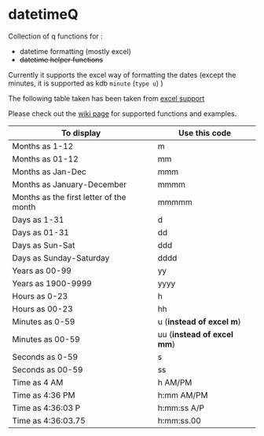 # datetimeQ

Collection of q functions for :
* datetime formatting (mostly excel) 
* ~~datetime helper functions~~

Currently it supports the excel way of formatting the dates (except the minutes, it is supported as kdb `minute` (`type u`) )

The following table taken has been taken from [excel support](https://support.office.com/en-us/article/create-or-delete-a-custom-number-format-78f2a361-936b-4c03-8772-09fab54be7f4#bm1)

Please check out the [wiki page](https://github.com/aa1024/datetimeQ/wiki/) for supported functions and examples.


**To display**                              | **Use this code**
---                                         | ---
Months as 1-12                              | m
Months as 01-12                             | mm
Months as Jan-Dec                           | mmm
Months as January-December                  | mmmm
Months as the first letter of the month     | mmmmm
Days as 1-31                                | d
Days as 01-31                               | dd
Days as Sun-Sat                             | ddd
Days as Sunday-Saturday                     | dddd
Years as 00-99                              | yy
Years as 1900-9999                          | yyyy
Hours as 0-23                               | h
Hours as 00-23                              | hh
Minutes as 0-59                             | u (**instead of excel m**)
Minutes as 00-59                            | uu (**instead of excel mm**)
Seconds as 0-59                             | s
Seconds as 00-59                            | ss  
Time as 4 AM                                | h AM/PM
Time as 4:36 PM                             | h:mm AM/PM
Time as 4:36:03 P                           | h:mm:ss A/P
Time as 4:36:03.75                          | h:mm:ss.00
